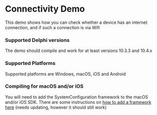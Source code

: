 # Connectivity Demo

This demo shows how you can check whether a device has an internet connection, and if such a connection is via Wifi

### Supported Delphi versions

The demo should compile and work for at least versions 10.3.3 and 10.4.x

### Supported Platforms

Supported platforms are Windows, macOS, iOS and Android

### Compiling for macOS and/or iOS

You will need to add the SystemConfiguration framework to the macOS and/or iOS SDK. There are some instructions on [how to add a framework here](https://delphiworlds.com/2013/10/adding-other-ios-frameworks-to-the-sdk-manager) (needs updating, however it should still work)
